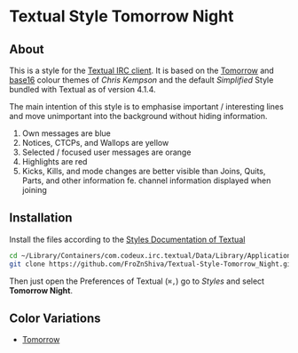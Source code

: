 # Textual Style Tomorrow Night

## About

This  is a style for the [Textual IRC client](http://www.codeux.com/textual/).
It is based on the [Tomorrow](https://github.com/ChrisKempson/Tomorrow-Theme) and [base16](https://github.com/chriskempson/base16) colour themes of *Chris Kempson* and the default *Simplified* Style bundled with Textual as of version 4.1.4.

The main intention of this style is to emphasise important / interesting lines and move unimportant into the background without hiding information.

1. Own messages are blue
2. Notices, CTCPs, and Wallops are yellow
3. Selected / focused user messages are orange
4. Highlights are red
5. Kicks, Kills, and mode changes are better visible than Joins, Quits, Parts, and other information fe. channel information displayed when joining

<!---
![Preview](https://github.com/FroZnShiva/Textual-Style-Tomorrow_Night/raw/master/preview.png)
--->

## Installation

Install the files according to the [Styles Documentation of Textual](http://www.codeux.com/textual/wiki/Styles.wiki)

```sh
cd ~/Library/Containers/com.codeux.irc.textual/Data/Library/Application\ Support/Textual\ IRC/Styles/
git clone https://github.com/FroZnShiva/Textual-Style-Tomorrow_Night.git Tomorrow\ Night
```

Then just open the Preferences of Textual (`⌘,`) go to *Styles* and select **Tomorrow Night**.

## Color Variations

* [Tomorrow](https://github.com/FroZnShiva/Textual-Style-Tomorrow)